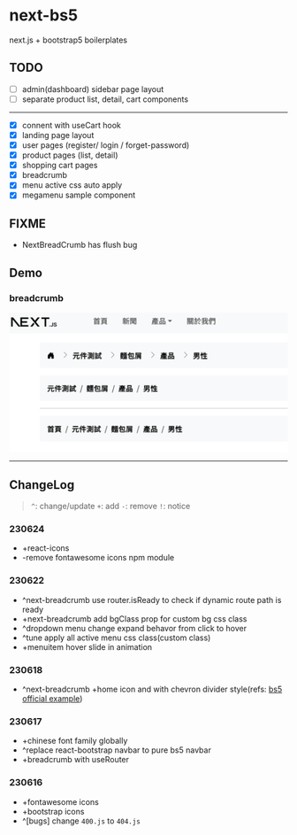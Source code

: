 # next-bs5

next.js + bootstrap5 boilerplates

## TODO

- [ ] admin(dashboard) sidebar page layout
- [ ] separate product list, detail, cart components

---

- [X] connent with useCart hook
- [X] landing page layout
- [X] user pages (register/ login / forget-password)
- [X] product pages (list, detail)
- [X] shopping cart pages
- [X] breadcrumb
- [X] menu active css auto apply
- [X] megamenu sample component

## FIXME

- NextBreadCrumb has flush bug

## Demo

### breadcrumb

![breadcrumb](public/demo/breadcrumb.png)

---

## ChangeLog

> `^`: change/update `+`: add `-`: remove `!`: notice

### 230624

- +react-icons
- -remove fontawesome icons npm module

### 230622

- ^next-breadcrumb use router.isReady to check if dynamic route path is ready
- +next-breadcrumb add bgClass prop for custom bg css class
- ^dropdown menu change expand behavor from click to hover
- ^tune apply all active menu css class(custom class)
- +menuitem hover slide in animation

### 230618

- ^next-breadcrumb +home icon and with chevron divider style(refs: [bs5 official example](https://getbootstrap.com/docs/5.3/examples/breadcrumbs/))

### 230617

- +chinese font family globally
- ^replace react-bootstrap navbar to pure bs5 navbar
- +breadcrumb with useRouter

### 230616

- +fontawesome icons
- +bootstrap icons
- ^[bugs] change `400.js` to `404.js`